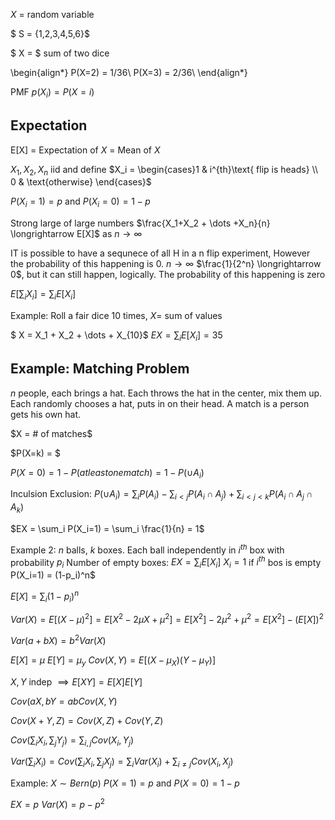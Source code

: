 $X$ = random variable

$ S = \{1,2,3,4,5,6\}$


$ X = $ sum of two dice

\begin{align*}
P(X=2) = 1/36\\
P(X=3) = 2/36\\
\end{align*}


PMF $p(X_i) = P(X=i)$

## Expectation

E[X] = Expectation of $X$ = Mean of $X$

$X_1, X_2, X_n$ iid and define $X_i = \begin{cases}1 & i^{th}\text{ flip is heads} \\ 0 & \text{otherwise} \end{cases}$

$P(X_i =1) = p$ and $P(X_i=0) = 1-p$

Strong large of large numbers
$\frac{X_1+X_2 + \dots +X_n}{n} \longrightarrow E[X]$ as $n \longrightarrow \infty$

IT is possible to have a sequnece of all H in a n flip experiment, However the probability of this happening is 0. $n \longrightarrow \infty$ $\frac{1}{2^n} \longrightarrow 0$, but it can still happen, logically. The probability of this happening is zero

$E[\sum_i X_i] = \sum_i E[X_i]$

Example: Roll a fair dice 10 times, $X=$ sum of values

$ X = X_1 + X_2 + \dots + X_{10}$ 
$EX = \sum_i E[X_i] = 35$

Example: Matching Problem
--------------------------

$n$ people, each brings a hat. Each throws the hat in the center, mix them up. Each randomly chooses a hat, puts in on their head. A match is a person gets his own hat.

$X = # of matches$

$P(X=k) = $

$P(X=0) = 1-P(at least one match) = 1 - P(\cup A_i)$

Inculsion Exclusion: $P(\cup A_i) = \sum_i P(A_i) - \sum_{i< j} P(A_i \cap A_j) + \sum_{i<j<k} P(A_i \cap A_j \cap A_k)$

$EX = \sum_i P(X_i=1) = \sum_i \frac{1}{n} = 1$

Example 2: $n$ balls, $k$ boxes. Each ball independently in $i^{th}$ box with probability $p_i$
Number of empty boxes: $EX = \sum_iE[X_i]$ $X_i = 1$ if $i^{th}$ bos is empty
P(X_i=1) = (1-p_i)^n$

$E[X] = \sum_i (1-p_i)^n$


$Var(X) = E[(X-\mu)^2] = E[X^2-2\mu X + \mu^2] = E[X^2]-2\mu^2+\mu^2 = E[X^2]-(E[X])^2$

$Var(a+bX) = b^2Var(X)$

$E[X] = \mu$ $E[Y] = \mu_y$
$Cov(X,Y) = E[(X-\mu_X)(Y-\mu_Y)]$

$X,Y$ indep $\implies  E[XY]=E[X]E[Y]$

$Cov(aX,bY = abCov(X,Y)$

$Cov(X+Y,Z) = Cov(X,Z) + Cov(Y,Z)$

$Cov(\sum_i X_i, \sum_j Y_j) = \sum_{i,j} Cov(X_i, Y_j)$

$Var(\sum_i X_i) = Cov(\sum_i X_i, \sum_j X_j) = \sum_i Var(X_i) + \sum_{i \neq j} Cov(X_i, X_j)$



Example: $X \sim Bern(p)$ $P(X=1)=p$ and $P(X=0)=1-p$

$EX = p$
$Var(X) = p-p^2$










